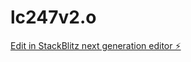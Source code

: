 # lc247v2.o

[Edit in StackBlitz next generation editor ⚡️](https://stackblitz.com/~/github.com/mamunnet/lc247v2.o)